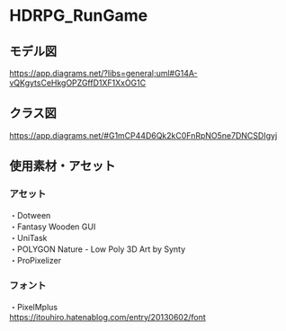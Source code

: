 # HDRPG_RunGame
## モデル図  
https://app.diagrams.net/?libs=general;uml#G14A-vQKgytsCeHkgOPZGffD1XF1XxOG1C  
## クラス図
https://app.diagrams.net/#G1mCP44D6Qk2kC0FnRpNO5ne7DNCSDIgyj

## 使用素材・アセット  
### アセット  
・Dotween  
・Fantasy Wooden GUI  
・UniTask  
・POLYGON Nature - Low Poly 3D Art by Synty  
・ProPixelizer  
### フォント
・PixelMplus  
https://itouhiro.hatenablog.com/entry/20130602/font
